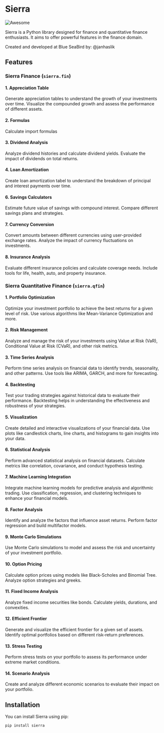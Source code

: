 # Sierra
![Awesome](https://awesome.re/badge.svg)

Sierra is a Python library designed for finance and quantitative finance enthusiasts. It aims to offer powerful features in the finance domain.

Created and developed at Blue SeaBird by: @janhaslik

## Features

### Sierra Finance (`sierra.fin`)

#### 1. Appreciation Table
Generate appreciation tables to understand the growth of your investments over time. Visualize the compounded growth and assess the performance of different assets.

#### 2. Formulas
Calculate import formulas

#### 3. Dividend Analysis
Analyze dividend histories and calculate dividend yields. Evaluate the impact of dividends on total returns.

#### 4. Loan Amortization
Create loan amortization tabel to understand the breakdown of principal and interest payments over time.

#### 6. Savings Calculators
Estimate future value of savings with compound interest. Compare different savings plans and strategies.

#### 7. Currency Conversion
Convert amounts between different currencies using user-provided exchange rates. Analyze the impact of currency fluctuations on investments.

#### 8. Insurance Analysis
Evaluate different insurance policies and calculate coverage needs. Include tools for life, health, auto, and property insurance.


### Sierra Quantitative Finance (`sierra.qfin`)

#### 1. Portfolio Optimization
Optimize your investment portfolio to achieve the best returns for a given level of risk. Use various algorithms like Mean-Variance Optimization and more.

#### 2. Risk Management
Analyze and manage the risk of your investments using Value at Risk (VaR), Conditional Value at Risk (CVaR), and other risk metrics.

#### 3. Time Series Analysis
Perform time series analysis on financial data to identify trends, seasonality, and other patterns. Use tools like ARIMA, GARCH, and more for forecasting.

#### 4. Backtesting
Test your trading strategies against historical data to evaluate their performance. Backtesting helps in understanding the effectiveness and robustness of your strategies.

#### 5. Visualization
Create detailed and interactive visualizations of your financial data. Use plots like candlestick charts, line charts, and histograms to gain insights into your data.

#### 6. Statistical Analysis
Perform advanced statistical analysis on financial datasets. Calculate metrics like correlation, covariance, and conduct hypothesis testing.

#### 7. Machine Learning Integration
Integrate machine learning models for predictive analysis and algorithmic trading. Use classification, regression, and clustering techniques to enhance your financial models.

#### 8. Factor Analysis
Identify and analyze the factors that influence asset returns. Perform factor regression and build multifactor models.

#### 9. Monte Carlo Simulations
Use Monte Carlo simulations to model and assess the risk and uncertainty of your investment portfolio.

#### 10. Option Pricing
Calculate option prices using models like Black-Scholes and Binomial Tree. Analyze option strategies and greeks.

#### 11. Fixed Income Analysis
Analyze fixed income securities like bonds. Calculate yields, durations, and convexities.

#### 12. Efficient Frontier
Generate and visualize the efficient frontier for a given set of assets. Identify optimal portfolios based on different risk-return preferences.

#### 13. Stress Testing
Perform stress tests on your portfolio to assess its performance under extreme market conditions.

#### 14. Scenario Analysis
Create and analyze different economic scenarios to evaluate their impact on your portfolio.

## Installation

You can install Sierra using pip:

```bash
pip install sierra
